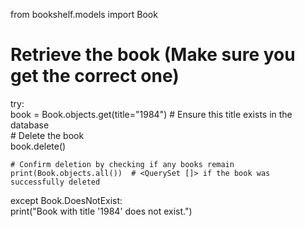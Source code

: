 from bookshelf.models import Book  

# Retrieve the book (Make sure you get the correct one)  
try:  
    book = Book.objects.get(title="1984")  # Ensure this title exists in the database  
    # Delete the book  
    book.delete()  

    # Confirm deletion by checking if any books remain  
    print(Book.objects.all())  # <QuerySet []> if the book was successfully deleted  
except Book.DoesNotExist:  
    print("Book with title '1984' does not exist.")
